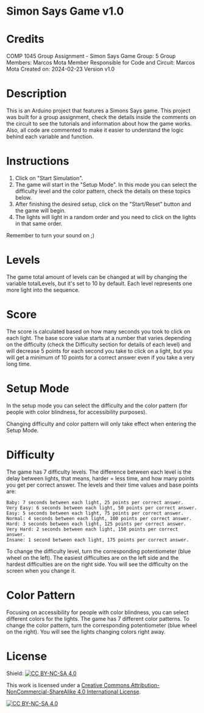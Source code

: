 # Simon Says Game v1.0

# Credits

COMP 1045 Group Assignment - Simon Says Game
Group: 5
Group Members: Marcos Mota
Member Responsible for Code and Circuit: Marcos Mota
Created on: 2024-02-23
Version v1.0

# Description

This is an Arduino project that features a Simons Says game. This project was built for a group assignment, check the details inside the comments on the circuit to see the tutorials and information about how the game works.  Also, all code are commented to make it easier to understand the logic behind each variable and function.

# Instructions

1. Click on "Start Simulation".
2. The game will start in the "Setup Mode". In this mode you can select the difficulty level and the color pattern, check the details on these topics below.
3. After finishing the desired setup, click on the "Start/Reset" button and the game will begin.
4. The lights will light in a random order and you need to click on the lights in that same order.

Remember to turn your sound on ;)

# Levels

The game total amount of levels can be changed at will by changing the variable totalLevels, but it's set to 10 by default. Each level represents one more light into the sequence.

# Score

The score is calculated based on how many seconds you took to click on each light. The base score value starts at a number that varies depending on the difficulty (check the Difficulty section for details of each level) and will decrease 5 points for each second you take to click on a light, but you will get a minimum of 10 points for a correct answer even if you take a very long time.

# Setup Mode

In the setup mode you can select the difficulty and the color pattern (for people with color blindness, for accessibility purposes).

Changing difficulty and color pattern will only take effect when entering the Setup Mode.

# Difficulty

The game has 7 difficulty levels. The difference between each level is the delay between lights, that means, harder = less time, and how many points you get per correct answer. The levels and their time values and base points are:

    Baby: 7 seconds between each light, 25 points per correct answer.
    Very Easy: 6 seconds between each light, 50 points per correct answer.
    Easy: 5 seconds between each light, 75 points per correct answer.
    Normal: 4 seconds between each light, 100 points per correct answer.
    Hard: 3 seconds between each light, 125 points per correct answer.
    Very Hard: 2 seconds between each light, 150 points per correct answer.
    Insane: 1 second between each light, 175 points per correct answer.

To change the difficulty level, turn the corresponding potentiometer (blue wheel on the left). The easiest difficulties are on the left side and the hardest difficulties are on the right side. You will see the difficulty on the screen when you change it.

# Color Pattern

Focusing on accessibility for people with color blindness, you can select different colors for the lights. The game has 7 different color patterns.
To change the color pattern, turn the corresponding potentiometer (blue wheel on the right). You will see the lights changing colors right away.

# License

Shield: [![CC BY-NC-SA 4.0][cc-by-nc-sa-shield]][cc-by-nc-sa]

This work is licensed under a
[Creative Commons Attribution-NonCommercial-ShareAlike 4.0 International License][cc-by-nc-sa].

[![CC BY-NC-SA 4.0][cc-by-nc-sa-image]][cc-by-nc-sa]

[cc-by-nc-sa]: http://creativecommons.org/licenses/by-nc-sa/4.0/
[cc-by-nc-sa-image]: https://licensebuttons.net/l/by-nc-sa/4.0/88x31.png
[cc-by-nc-sa-shield]: https://img.shields.io/badge/License-CC%20BY--NC--SA%204.0-lightgrey.svg
